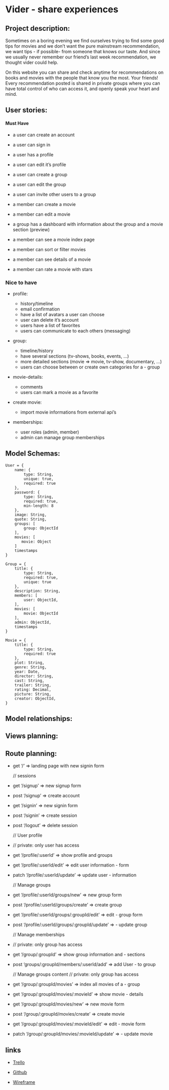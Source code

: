 #  Vider - share experiences

## Project description:

Sometimes on a boring evening we find ourselves trying to find some good tips for movies and we don’t want the pure mainstream recommendation, we want tips - if possible- from someone that knows our taste. And since we usually never remember our friend’s last week recommendation, we thought vider could help.

On this website you can share and check anytime for recommendations on books and movies with the people that know you the most. Your friends! Every recommendation posted is shared in private groups where you can have total control of who can access it, and openly speak your heart and mind.


## User stories:



#### Must Have
- a user can create an account 
- a user can sign in
- a user has a profile
- a user can edit it’s profile

- a user can create a group
- a user can edit the group
- a user can invite other users to a group

- a member can create a movie 
- a member can edit a movie

- a group has a dashboard with information about the group and a movie section (preview)
- a member can see a movie index page
- a member can sort or filter movies
- a member can see details of a movie
- a member can rate a movie with stars

### Nice to have
- profile: 
  - history/timeline
  - email confirmation
  - have a list of avatars a user can choose
  - user can delete it’s account
  - users have a list of favorites
  - users can communicate to each others (messaging)

- group: 
  - timeline/history
  - have several sections (tv-shows, books, events, ...)
  - more detailed sections (movie => movie, tv-show,   documentary, …)
  - users can choose between or create own categories for a   - group

- movie-details: 
  - comments
  - users can mark a movie as a favorite

- create movie:
  - import movie informations from external api’s

- memberships:
  - user roles (admin, member)	
  - admin can manage group memberships
  
## Model Schemas:

``` 
User = {
    name: {
        type: String, 
        unique: true,
        required: true
    },
    password: {
        type: String,
        required: true,
        min-length: 8
    },
    image: String,
    quote: String,
    groups: [
        group: ObjectId
    ],
    movies: [
       movie: Object
    ]
    timestamps
} 
``` 

``` 
Group = {
    title: {
        type: String,
        required: true,
        unique: true
    },
    description: String,
    members: [
        user: ObjectId,
    ],
    movies: [
        movie: ObjectId
    ],
    admin: ObjectId,
    timestamps
}
``` 

``` 
Movie = {
    title: {
        type: String, 
        required: true
    },
    plot: String,
    genre: String,
    year: Date,
    director: String,
    cast: String,
    trailer: String,
    rating: Decimal,
    picture: String,
    creator: ObjectId,
}
``` 
	
## Model relationships:


## Views planning:


## Route planning:
-  get ‘/’ => landing page with new signin form

    // sessions
-  get ‘/signup’ => new signup form 
-  post ‘/signup’ => create account
-  get ‘/signin’ => new signin form
-  post ‘/signin’ => create session
-  post ‘/logout’ => delete session


    // User profile
- // private: only user has access
- get ‘/profile/:userId’ => show profile and groups 
- get ‘/profile/:userId/edit’ => edit user information - form 
- patch ‘/profile/:userId/update’ => update user - information

    // Manage groups
- get ‘/profile/:userId/groups/new’ => new group form
- post ‘/profile/:userId/groups/create’ => create group
- get ‘/profile/:userId/groups/:groupId/edit’ => edit - group form
- post ‘/profile/:userId/groups/:groupId/update’ => - update group

    // Manage memberships
- // private: only group has access 
- get ‘/group/:groupId’ => show group information and - sections
- post ‘groups/:groupId/members/:userId/add’ => add User - to group

 
    // Manage groups content
    // private: only group has access 
- get ‘/group/:groupId/movies’ => index all movies of a - group
- get ‘/group/:groupId/movies/:movieId’ => show movie - details
- get ‘/group/:groupId/movies/new’ => new movie form
- post ‘/group/:groupId/movies/create’ => create movie
- get ‘/group/:groupId/movies/:movieId/edit’ => edit - movie form
- patch ‘/group/:groupId/movies/:movieId/update’ => - update movie

## links

- [Trello](https://trello.com/b/dytYvKCT/vider)

- [Github](https://github.com/lemade3k-ironhack/vider/)

- [Wireframe](https://whimsical.com/landing-page-DbwFU6dBziLKxGmLH5nNw3)

